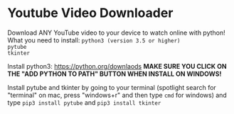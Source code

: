 # Youtube Video Downloader

Download ANY YouTube video to your device to watch online with python!
What you need to install:
`python3 (version 3.5 or higher)` \
`pytube`\
`tkinter`

Install python3:
https://python.org/downlaods
**MAKE SURE YOU CLICK ON THE "ADD PYTHON TO PATH" BUTTON WHEN INSTALL ON WINDOWS!**

Install pytube and tkinter by going to your terminal (spotlight search for "terminal" on mac, press "windows+r" and then type `cmd` for windows) and type `pip3 install pytube` and `pip3 install tkinter`

